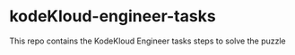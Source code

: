 # kodeKloud-engineer-tasks
This repo contains the KodeKloud Engineer tasks steps to solve the puzzle
